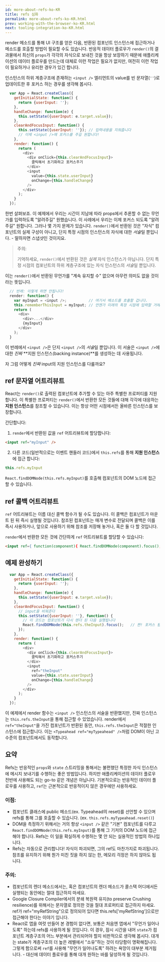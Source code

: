 ```yaml
---
id: more-about-refs-ko-KR
title: refs 심화
permalink: more-about-refs-ko-KR.html
prev: working-with-the-browser-ko-KR.html
next: tooling-integration-ko-KR.html
---
```

render 메소드를 통해 UI 구조를 얻은 다음, 반환된 컴포넌트 인스턴스에 접근하거나 메소드를 호출할 방법이 필요할 수도 있습니다. 반응적 데이터 플로우가 `render()`의 결과물에서 최신의 `props`가 각각의 자식으로 보내진 것을 항상 보장하기 때문에 애플리케이션의 데이터 플로우를 만드는데 대체로 이런 작업은 필요가 없지만, 여전히 이런 작업이 필요하거나 유리한 경우가 있긴 합니다.

인스턴스의 하위 계층구조에 존재하는 `<input />` 엘리먼트의 value를 빈 문자열(`''`)로 업데이트한 후 포커스 하는 경우를 생각해 봅시다.

```javascript
  var App = React.createClass({
    getInitialState: function() {
      return {userInput: ''};
    },
    handleChange: function(e) {
      this.setState({userInput: e.target.value});
    },
    clearAndFocusInput: function() {
      this.setState({userInput: ''}); // 입력내용을 지워줍니다
      // 이제 <input />에 포커스를 주길 원합니다!
    },
    render: function() {
      return (
        <div>
          <div onClick={this.clearAndFocusInput}>
            클릭해서 초기화하고 포커스주기
          </div>
          <input
            value={this.state.userInput}
            onChange={this.handleChange}
          />
        </div>
      );
    }
  });
```


한번 살펴보죠. 이 예제에서 우리는 시간이 지남에 따라 props에서 추론할 수 없는 무언가를 입력하도록 "알려주길" 원했습니다. 이 사례에서 우리는 이제 포커스 되도록 "알려주길" 원합니다. 그러나 몇 가지 문제가 있습니다. `render()`에서 반환된 것은 "자식" 컴포넌트의 실제 구성이 아니고, 단지 특정 시점의 인스턴스의 자식에 대한 *서술*일 뿐입니다. - 말하자면 스냅샷인 것이지요.

> 주의:
>
> 기억하세요, `render()`에서 반환된 것은 *실제* 자식 인스턴스가 아닙니다. 단지 특정 시점의 컴포넌트의 하위 계층구조에 있는 자식 인스턴스의 *서술*일 뿐입니다.


이는 `render()`에서 반환된 무언가를 "계속 유지할 수" 없으며 아무런 의미도 없을 것이라는 뜻입니다.

```javascript
  // 반례: 이렇게 하면 안됩니다!
  render: function() {
    var myInput = <input />;          // 여기서 메소드를 호출할 겁니다.
    this.rememberThisInput = myInput; // 언젠가 미래의 특정 시점에 입력할 거에요! YAY!
    return (
      <div>
        <div>...</div>
        {myInput}
      </div>
    );
  }
```

이 반례에서 `<input />`은 단지 `<input />`의 *서술*일 뿐입니다. 이 서술은 `<input />`에 대한 *진짜* **지원 인스턴스(backing instance)**를 생성하는 데 사용됩니다.

자 그럼 어떻게 *진짜* input의 지원 인스턴스를 다룰까요?

## ref 문자열 어트리뷰트

React는 `render()`로 출력된 컴포넌트에 추가할 수 있는 아주 특별한 프로퍼티를 지원합니다. 이 특별한 프로퍼티는 `render()`에서 반환한 모든 것들에 대해 각각에 대응하는 **지원 인스턴스**를 참조할 수 있습니다. 이는 항상 어떤 시점에서든 올바른 인스턴스를 보장합니다.


간단합니다:

1. `render`에서 반환된 값을 `ref` 어트리뷰트에 할당합니다:

  ```html
  <input ref="myInput" />
  ```

2. 다른 코드(일반적으로는 이벤트 핸들러 코드)에서 `this.refs`를 통해 **지원 인스턴스**에 접근 합니다:

  ```javascript
  this.refs.myInput
  ```

  `React.findDOMNode(this.refs.myInput)`를 호출해 컴포넌트의 DOM 노드에 접근할 수 있습니다.

## ref 콜백 어트리뷰트

`ref` 어트리뷰트는 이름 대신 콜백 함수가 될 수도 있습니다. 이 콜백은 컴포넌트가 마운트 된 뒤 즉시 실행될 것입니다. 참조된 컴포넌트는 매개 변수로 전달되며 콜백은 이를 즉시 사용하거나, 앞으로 사용하기 위해 참조를 저장해 놓거나, 혹은 둘 다 할 것입니다.

`render`에서 반환한 모든 것에 간단하게 `ref` 어트리뷰트를 할당할 수 있습니다:

  ```html
  <input ref={ function(component){ React.findDOMNode(component).focus();} } />
  ```

## 예제 완성하기

```javascript
  var App = React.createClass({
    getInitialState: function() {
      return {userInput: ''};
    },
    handleChange: function(e) {
      this.setState({userInput: e.target.value});
    },
    clearAndFocusInput: function() {
      // input을 비워준다
      this.setState({userInput: ''}, function() {
        // 이 코드는 컴포넌트가 다시 렌더 된 다음 실행됩니다
        React.findDOMNode(this.refs.theInput).focus();   // 짠! 포커스 됨!
      });
    },
    render: function() {
      return (
        <div>
          <div onClick={this.clearAndFocusInput}>
            클릭해서 초기화하고 포커스주기
          </div>
          <input
            ref="theInput"
            value={this.state.userInput}
            onChange={this.handleChange}
          />
        </div>
      );
    }
  });
```

이 예제에서 render 함수는 `<input />` 인스턴스의 서술을 반환했지만, 진짜 인스턴스는 `this.refs.theInput`을 통해 접근할 수 있었습니다. render에서 `ref="theInput"`을 가진 컴포넌트가 반환된 동안, `this.refs.theInput`은 적절한 인스턴스에 접근합니다. 이는 `<Typeahead ref="myTypeahead" />`처럼 DOM이 아닌 고수준의 컴포넌트에서도 동작합니다.


## 요약

Refs는 반응적인 `props`와 `state` 스트리밍을 통해서는 불편했던 특정한 자식 인스턴스에 메시지 보내기를 수행하는 좋은 방법입니다. 하지만 애플리케이션의 데이터 플로우 전반에 사용해도 되는 go-to 같은 개념은 아닙니다. 기본적으로는 반응적인 데이터 플로우를 사용하고, `ref`는 근본적으로 반응적이지 않은 경우에만 사용하세요.

### 이점:

- 컴포넌트 클래스에 public 메소드(ex. Typeahead의 reset)를 선언할 수 있으며 refs를 통해 그를 호출할 수 있습니다. (ex. `this.refs.myTypeahead.reset()`)
- DOM을 측정하기 위해서는 거의 항상 `<input />` 같은 "기본" 컴포넌트를 다루고 `React.findDOMNode(this.refs.myInput)`를 통해 그 기저의 DOM 노드에 접근해야 합니다. Refs는 이 일을 확실하게 수행하는 몇 안 되는 실용적인 방법의 하나입니다.
- Refs는 자동으로 관리합니다! 자식이 파괴되면, 그의 ref도 마찬가지로 파괴됩니다. 참조를 유지하기 위해 뭔가 미친 짓을 하지 않는 한, 메모리 걱정은 하지 않아도 됩니다.

### 주의:

- 컴포넌트의 렌더 메소드에서는, 혹은 컴포넌트의 렌더 메소드가 콜스택 어디에서든 실행되는 동안에는 절대 접근하지 마세요.
- Google Closure Compiler에서의 분쇄 복원력 유지(to preserve Crushing resilience)를 위해서는 문자열로 정의한 것을 절대 프로퍼티로 접근하지 마세요. ref가 ref="myRefString"으로 정의되어 있다면 this.refs['myRefString']으로만 접근해야 한다는 이야기 입니다.
- React로 앱을 여럿 만들어 본 경험이 없다면, 보통은 처음엔 앱에서 "무언가 일어나도록" 하는데 refs를 사용하게 될 것입니다. 이 경우, 잠시 시간을 내어 `state`가 컴포넌트 계층구조의 어느 부분에서 관리되어야 할지 비판적으로 생각해 봅시다. 대개는 state가 계층구조의 더 높은 레벨에서 "소유"하는 것이 타당함이 명확해집니다. 그렇게 함으로써 `ref`를 사용해 "무언가 일어나도록" 하려는 욕망이 대부분 제거됩니다. - 대신에 데이터 플로우를 통해 대개 원하는 바를 달성하게 될 것입니다.
